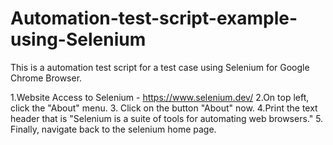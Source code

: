 # Automation-test-script-example-using-Selenium
 This is a automation test script for a test case using Selenium for Google Chrome Browser.
 
1.Website Access to Selenium - https://www.selenium.dev/
2.On top left, click the "About" menu.
3. Click on the button "About" now.
4.Print the text header that is "Selenium is a suite of tools for automating web browsers."
5. Finally, navigate back to the selenium home page.
